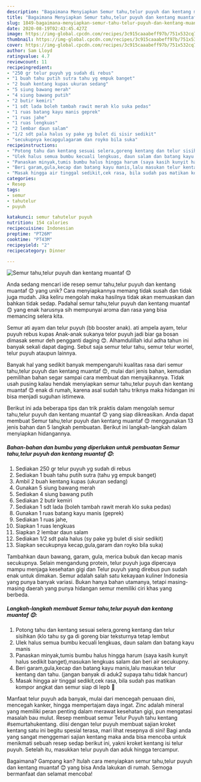 ```yaml
---
description: "Bagaimana Menyiapkan Semur tahu,telur puyuh dan kentang muantaf 😊, Menggugah Selera"
title: "Bagaimana Menyiapkan Semur tahu,telur puyuh dan kentang muantaf 😊, Menggugah Selera"
slug: 1849-bagaimana-menyiapkan-semur-tahu-telur-puyuh-dan-kentang-muantaf-menggugah-selera
date: 2020-08-19T02:43:45.427Z
image: https://img-global.cpcdn.com/recipes/3c915caaabeff97b/751x532cq70/semur-tahutelur-puyuh-dan-kentang-muantaf-😊-foto-resep-utama.jpg
thumbnail: https://img-global.cpcdn.com/recipes/3c915caaabeff97b/751x532cq70/semur-tahutelur-puyuh-dan-kentang-muantaf-😊-foto-resep-utama.jpg
cover: https://img-global.cpcdn.com/recipes/3c915caaabeff97b/751x532cq70/semur-tahutelur-puyuh-dan-kentang-muantaf-😊-foto-resep-utama.jpg
author: Sam Lloyd
ratingvalue: 4.7
reviewcount: 11
recipeingredient:
- "250 gr telur puyuh yg sudah di rebus"
- "1 buah tahu putih sutra tahu yg empuk banget"
- "2 buah kentang kupas ukuran sedang"
- "5 siung bawang merah"
- "4 siung bawang putih"
- "2 butir kemiri"
- "1 sdt lada boleh tambah rawit merah klo suka pedas"
- "1 ruas batang kayu manis geprek"
- "1 ruas jahe"
- "1 ruas lengkuas"
- "2 lembar daun salam"
- "1/2 sdt pala halus sy pake yg bulet di sisir sedikit"
- "secukupnya kecapgulagaram dan royko bila suka"
recipeinstructions:
- "Potong tahu dan kentang sesuai selera,goreng kentang dan telur sisihkan (klo tahu sy ga di goreng biar teksturnya tetap lembut"
- "Ulek halus semua bumbu kecuali lengkuas, daun salam dan batang kayu manis"
- "Panaskan minyak,tumis bumbu halus hingga harum (saya kasih kunyit halus sedikit banget),masukan lengkuas salam dan beri air secukupny."
- "Beri garam,gula,kecap dan batang kayu manis,lalu masukan telur kentang dan tahu. (jangan banyak di aduk2 supaya tahu tidak hancur)"
- "Masak hingga air tinggal sedikit,cek rasa, bila sudah pas matikan kompor angkat dan semur siap di lepb 🤣"
categories:
- Resep
tags:
- semur
- tahutelur
- puyuh

katakunci: semur tahutelur puyuh 
nutrition: 154 calories
recipecuisine: Indonesian
preptime: "PT26M"
cooktime: "PT43M"
recipeyield: "2"
recipecategory: Dinner

---
```



![Semur tahu,telur puyuh dan kentang muantaf 😊](https://img-global.cpcdn.com/recipes/3c915caaabeff97b/751x532cq70/semur-tahutelur-puyuh-dan-kentang-muantaf-😊-foto-resep-utama.jpg)

Anda sedang mencari ide resep semur tahu,telur puyuh dan kentang muantaf 😊 yang unik? Cara menyiapkannya memang tidak susah dan tidak juga mudah. Jika keliru mengolah maka hasilnya tidak akan memuaskan dan bahkan tidak sedap. Padahal semur tahu,telur puyuh dan kentang muantaf 😊 yang enak harusnya sih mempunyai aroma dan rasa yang bisa memancing selera kita.

Semur ati ayam dan telur puyuh (bb booster anak). ati ampela ayam, telur puyuh rebus kupas Anak-anak sukanya telor puyuh jadi biar ga bosan dimasak semur deh pengganti daging 😊. Alhamdulillah idul adha tahun ini banyak sekali dapat daging. Sebut saja semur telur tahu, semur telur wortel, telur puyuh ataupun lainnya.

Banyak hal yang sedikit banyak mempengaruhi kualitas rasa dari semur tahu,telur puyuh dan kentang muantaf 😊, mulai dari jenis bahan, kemudian pemilihan bahan segar sampai cara membuat dan menyajikannya. Tidak usah pusing kalau hendak menyiapkan semur tahu,telur puyuh dan kentang muantaf 😊 enak di rumah, karena asal sudah tahu triknya maka hidangan ini bisa menjadi suguhan istimewa.


Berikut ini ada beberapa tips dan trik praktis dalam mengolah semur tahu,telur puyuh dan kentang muantaf 😊 yang siap dikreasikan. Anda dapat membuat Semur tahu,telur puyuh dan kentang muantaf 😊 menggunakan 13 jenis bahan dan 5 langkah pembuatan. Berikut ini langkah-langkah dalam menyiapkan hidangannya.

<!--inarticleads1-->

##### Bahan-bahan dan bumbu yang diperlukan untuk pembuatan Semur tahu,telur puyuh dan kentang muantaf 😊:

1. Sediakan 250 gr telur puyuh yg sudah di rebus
1. Sediakan 1 buah tahu putih sutra (tahu yg empuk banget)
1. Ambil 2 buah kentang kupas (ukuran sedang)
1. Gunakan 5 siung bawang merah
1. Sediakan 4 siung bawang putih
1. Sediakan 2 butir kemiri
1. Sediakan 1 sdt lada (boleh tambah rawit merah klo suka pedas)
1. Gunakan 1 ruas batang kayu manis (geprek)
1. Sediakan 1 ruas jahe,
1. Siapkan 1 ruas lengkuas
1. Siapkan 2 lembar daun salam
1. Sediakan 1/2 sdt pala halus (sy pake yg bulet di sisir sedikit)
1. Siapkan secukupnya kecap,gula,garam dan royko bila suka)


Tambahkan daun bawang, garam, gula, merica bubuk dan kecap manis secukupnya. Selain mengandung protein, telur puyuh juga dipercaya mampu menjaga kesehatan gigi dan Telur puyuh yang direbus pun sudah enak untuk dimakan. Semur adalah salah satu kekayaan kuliner Indonesia yang punya banyak variasi. Bukan hanya bahan utamanya, tetapi masing-masing daerah yang punya hidangan semur memiliki ciri khas yang berbeda. 

<!--inarticleads2-->

##### Langkah-langkah membuat Semur tahu,telur puyuh dan kentang muantaf 😊:

1. Potong tahu dan kentang sesuai selera,goreng kentang dan telur sisihkan (klo tahu sy ga di goreng biar teksturnya tetap lembut
1. Ulek halus semua bumbu kecuali lengkuas, daun salam dan batang kayu manis
1. Panaskan minyak,tumis bumbu halus hingga harum (saya kasih kunyit halus sedikit banget),masukan lengkuas salam dan beri air secukupny.
1. Beri garam,gula,kecap dan batang kayu manis,lalu masukan telur kentang dan tahu. (jangan banyak di aduk2 supaya tahu tidak hancur)
1. Masak hingga air tinggal sedikit,cek rasa, bila sudah pas matikan kompor angkat dan semur siap di lepb 🤣


Manfaat telur puyuh ada banyak, mulai dari mencegah penuaan dini, mencegah kanker, hingga mempertajam daya ingat. Zinc adalah mineral yang memiliki peran penting dalam merawat kesehatan gigi, pun mengatasi masalah bau mulut. Resep membuat semur Telur Puyuh tahu kentang #semurtahukentang. diisi dengan telur puyuh membuat sajian kroket kentang satu ini begitu spesial terasa, mari lihat resepnya di sini! Bagi anda yang sangat menggemari sajian kentang maka anda bisa mencoba untuk menikmati sebuah resep sedap berikut ini, yakni kroket kentang isi telur puyuh. Setelah itu, masukkan telur puyuh dan aduk hingga tercampur. 

Bagaimana? Gampang kan? Itulah cara menyiapkan semur tahu,telur puyuh dan kentang muantaf 😊 yang bisa Anda lakukan di rumah. Semoga bermanfaat dan selamat mencoba!

